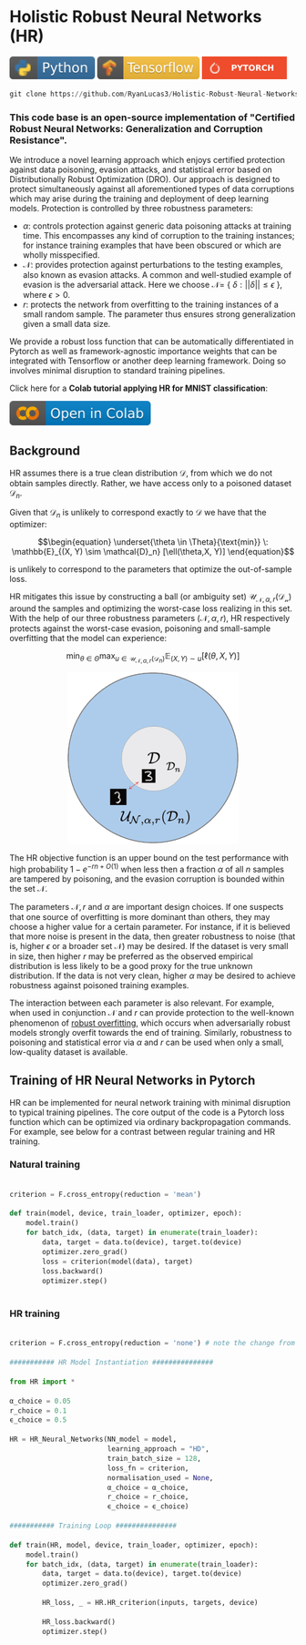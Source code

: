 # Holistic Robust Neural Networks (HR)

<p align="left">
  <img width="150" height="40" src="Misc/python.svg">
   <img width="180" height="40" src="Misc/tf.svg">
    <img width="150" height="40" src="Misc/pt_badge.svg">
</p>

```python
git clone https://github.com/RyanLucas3/Holistic-Robust-Neural-Networks.git
```

### This code base is an open-source implementation of "Certified Robust Neural Networks: Generalization and Corruption Resistance".

We introduce a novel learning approach which enjoys certified protection against data poisoning, evasion attacks, and statistical error based on Distributionally Robust Optimization (DRO).
Our approach is designed to protect simultaneously against all aforementioned types of data corruptions which may arise during the training and deployment of deep learning models. Protection is controlled by three robustness parameters: 
* $\alpha$: controls protection against generic data poisoning attacks at training time. This encompasses any kind of corruption to the training instances; for instance training examples that have been obscured or which are wholly misspecified.
* $\mathcal{N}$: provides protection against perturbations to the testing examples, also known as evasion attacks. A common and well-studied example of evasion is the adversarial attack. Here we choose $\mathcal{N} =$ { $\delta: ||\delta|| \leq \epsilon$ }, where $\epsilon>0$. 
* $r$: protects the network from overfitting to the training instances of a small random sample. The parameter thus ensures strong generalization given a small data size.

We provide a robust loss function that can be automatically differentiated in Pytorch as well as framework-agnostic importance weights that can be integrated with Tensorflow or another deep learning framework. Doing so involves minimal disruption to standard training pipelines.

Click here for a **Colab tutorial applying HR for MNIST classification**: 

<p align="left"><a href= "https://colab.research.google.com/drive/1d5BZvCDGWHS_UxFR77YneKGB3mMGR-tY?usp=sharing">
  <img width="247.8" height="42.6" src="Misc/colab.svg"></a>
</p>

## Background

HR assumes there is a true clean distribution $\mathcal{D}$, from which we do not obtain samples directly. Rather, we have access only to a poisoned dataset $\mathcal{D}_n$. 

Given that $\mathcal{D}_n$  is unlikely to correspond exactly to $\mathcal{D}$ we have that the optimizer:

```math
\begin{equation}
\underset{\theta \in \Theta}{\text{min}} \: \mathbb{E}_{(X, Y) \sim \mathcal{D}_n} [\ell(\theta,X, Y)]
\end{equation}
```

is unlikely to correspond to the parameters that optimize the out-of-sample loss.

HR mitigates this issue by constructing a ball (or ambiguity set) $\mathcal{U}_{\mathcal{N}, \alpha, r}(\mathcal{D_n})$  around the samples and optimizing the worst-case loss realizing in this set. With the help of our three robustness parameters $(\mathcal{N}, \alpha, r)$, HR respectively protects against the worst-case evasion, poisoning and small-sample overfitting that the model can experience:

```math
\begin{equation}
\min _{\theta \in \Theta} \max_{u \in \mathcal{U}_{\mathcal{N}, \alpha, r}(\mathcal{D}_n)} \mathbb{E}_{(X, Y) \sim u}[\ell(\theta, X, Y)]
\end{equation}
```

<p align="center">
  <img width="300" height="300" src="Misc/DRO_gif.gif">
</p>

The HR objective function is an upper bound on the test performance with high probability $1-e^{-rn+O(1)}$ when less then a fraction $\alpha$ of all $n$ samples are tampered by poisoning, and the evasion corruption is bounded within the set $\mathcal{N}$.

The parameters $\mathcal{N}, r$ and $\alpha$ are important design choices. If one suspects that one source of overfitting is more dominant than others, they may choose a higher value for a certain parameter. For instance, if it is believed that more noise is present in the data, then greater robustness to noise (that is, higher $\epsilon$ or a broader set $\mathcal{N}$) may be desired. If the dataset is very small in size, then higher $r$ may be preferred as the observed empirical distribution is less likely to be a good proxy for the true unknown distribution. If the data is not very clean, higher $\alpha$ may be desired to achieve robustness against poisoned training examples.

The interaction between each parameter is also relevant. For example, when used in conjunction $\mathcal{N}$ and $r$ can provide protection to the well-known phenomenon of  [robust overfitting](https://arxiv.org/abs/2002.11569), which occurs when adversarially robust models strongly overfit towards the end of training. Similarly, robustness to poisoning and statistical error via $\alpha$ and $r$ can be used when only a small, low-quality dataset is available.

## Training of HR Neural Networks in Pytorch

 HR can be implemented for neural network training with minimal disruption to typical training pipelines. The core output of the code is a Pytorch loss function which can be optimized via ordinary backpropagation commands. For example, see below for a contrast between regular training and HR training.
 
### Natural training

```python

criterion = F.cross_entropy(reduction = 'mean')

def train(model, device, train_loader, optimizer, epoch):
    model.train()
    for batch_idx, (data, target) in enumerate(train_loader):
        data, target = data.to(device), target.to(device)
        optimizer.zero_grad()
        loss = criterion(model(data), target)
        loss.backward()
        optimizer.step()
        
 ```

### HR training

```python

criterion = F.cross_entropy(reduction = 'none') # note the change from mean -> none

########### HR Model Instantiation ###############

from HR import * 

α_choice = 0.05 
r_choice = 0.1
ϵ_choice = 0.5
       
HR = HR_Neural_Networks(NN_model = model,
                        learning_approach = "HD",
                        train_batch_size = 128,
                        loss_fn = criterion,
                        normalisation_used = None,
                        α_choice = α_choice, 
                        r_choice = r_choice,
                        ϵ_choice = ϵ_choice)

########### Training Loop ###############

def train(HR, model, device, train_loader, optimizer, epoch):
    model.train()
    for batch_idx, (data, target) in enumerate(train_loader):
        data, target = data.to(device), target.to(device)
        optimizer.zero_grad()

        HR_loss, _ = HR.HR_criterion(inputs, targets, device)

        HR_loss.backward()
        optimizer.step()
```
